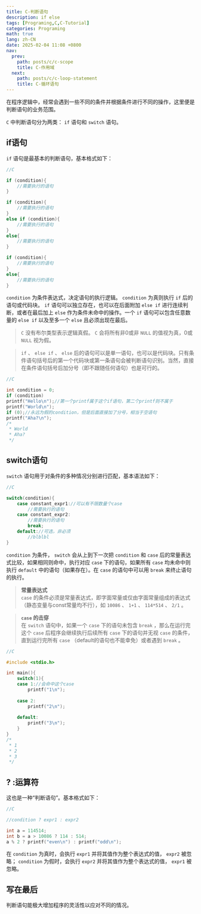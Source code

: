 ```yaml
---
title: C-判断语句
description: if else
tags: [Programing,C,C-Tutorial]
categories: Programing
math: true
lang: zh-CN
date: 2025-02-04 11:08 +0800
nav:
  prev:
    path: posts/c/c-scope
    title: C-作用域
  next:
    path: posts/c/c-loop-statement
    title: C-循环语句
---
```


在程序逻辑中，经常会遇到一些不同的条件并根据条件进行不同的操作，这里便是判断语句的业务范围。

 `C` 中判断语句分为两类： `if` 语句和 `switch` 语句。

## if语句

 `if` 语句是最基本的判断语句，基本格式如下：

```c
//C

if (condition){
    //需要执行的语句
}

if (condition){
    //需要执行的语句
}
else if (condition){
    //需要执行的语句
}
else{
    //需要执行的语句
}

if (condition){
    //需要执行的语句
}
else{
    //需要执行的语句
}
```

 `condition` 为条件表达式，决定语句的执行逻辑。 `condition` 为真则执行 `if` 后的语句或代码块。 `if` 语句可以独立存在，也可以在后面附加 `else if` 进行连续判断，或者在最后加上 `else` 作为条件未命中的操作。一个 `if` 语句可以包含任意数量的 `else if` 以及至多一个 `else` 且必须出现在最后。

> `C` 没有布尔类型表示逻辑真假。 `C` 会将所有非0或非 `NULL` 的值视为真，0或 `NULL` 视为假。

> `if` 、 `else if` 、 `else` 后的语句可以是单一语句，也可以是代码块。只有条件语句括号后的第一个代码块或第一条语句会被判断语句识别。当然，直接在条件语句括号后加分号（即不跟随任何语句）也是可行的。

```c
//C

int condition = 0;
if (condition)
printf("Hello\n");//第一个printf属于这个if语句，第二个printf则不属于
printf("World\n");
if (0);//永远为假的condition，但是后面直接加了分号，相当于空语句
printf("Aha?\n");
/*
 * World
 * Aha?
 */
```

## switch语句

 `switch` 语句用于对条件的多种情况分别进行匹配，基本语法如下：

```c
//C

switch(condition){
    case constant_expr1://可以有不限数量个case
        //需要执行的语句
    case constant_expr2:
        //需要执行的语句
        break;
    default://可选，非必须
        //blblbl
}
```

 `condition` 为条件， `switch` 会从上到下一次把 `condition` 和 `case` 后的常量表达式比较，如果相同则命中，执行对应 `case` 下的语句，如果所有 `case` 均未命中则执行 `default` 中的语句（如果存在）。在 `case` 的语句中可以用 `break` 来终止语句的执行。

> **常量表达式**<br> `case` 的条件必须是常量表达式，即字面常量或仅由字面常量组成的表达式（静态变量与const常量均不行），如 `10086` 、 `1+1` 、 `114*514` 、 `2/1` 。

> **`case` 的击穿**<br>在 `switch` 语句中，如果一个 `case` 下的语句未包含 `break` ，那么在运行完这个 `case` 后程序会继续执行后续所有 `case` 下的语句并无视 `case` 的条件，直到运行完所有 `case` （default的语句也不能幸免）或者遇到 `break` 。

```c
//C

#include <stdio.h>

int main(){
    switch(1){
    case 1://会命中这个case
        printf("1\n");
              
    case 2:
        printf("2\n");
        
    default:
        printf("3\n");
    }
}
/*
 * 1
 * 2
 * 3
 */
```

## ? :运算符

这也是一种“判断语句”。基本格式如下：

```c
//C

//condition ? expr1 : expr2

int a = 114514;
int b = a > 10086 ? 114 : 514;
a % 2 ? printf("even\n") : printf("odd\n");
```

在 `condition` 为真时，会执行 `expr1` 并将其值作为整个表达式的值， `expr2` 被忽略； `condition` 为假时，会执行 `expr2` 并将其值作为整个表达式的值， `expr1` 被忽略。

## 写在最后

判断语句能极大增加程序的灵活性以应对不同的情况。
